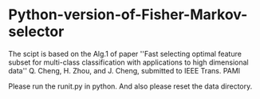 # Python-version-of-Fisher-Markov-selector

The scipt is based on the Alg.1 of paper ''Fast selecting optimal feature subset for multi-class classification
with applications to high dimensional data'' Q. Cheng, H. Zhou, and J. Cheng, submitted to IEEE Trans. PAMI

Please run the runit.py in python. And also please reset the data directory.
